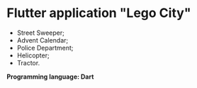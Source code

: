 # Flutter application "Lego City"

* Street Sweeper;
* Advent Calendar;
* Police Department;
* Helicopter;
* Tractor.

**Programming language: Dart**
